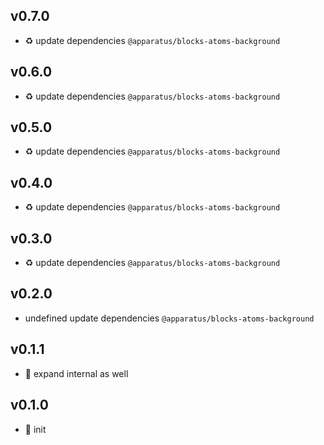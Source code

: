 ## v0.7.0

* ♻️ update dependencies `@apparatus/blocks-atoms-background`

## v0.6.0

* ♻️ update dependencies `@apparatus/blocks-atoms-background`

## v0.5.0

* ♻️ update dependencies `@apparatus/blocks-atoms-background`

## v0.4.0

* ♻️ update dependencies `@apparatus/blocks-atoms-background`

## v0.3.0

* ♻️ update dependencies `@apparatus/blocks-atoms-background`

## v0.2.0

* undefined update dependencies `@apparatus/blocks-atoms-background`

## v0.1.1

* 🐞 expand internal as well

## v0.1.0

* 🐣 init
